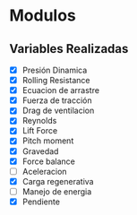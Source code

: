 # Modulos
## Variables Realizadas
- [x] Presión Dinamica
- [x] Rolling Resistance
- [x] Ecuacion de arrastre
- [x] Fuerza de tracción
- [x] Drag de ventilacion
- [x] Reynolds
- [x] Lift Force
- [x] Pitch moment
- [x] Gravedad
- [x] Force balance
- [ ] Aceleracion
- [x] Carga regenerativa
- [ ] Manejo de energia
- [x] Pendiente